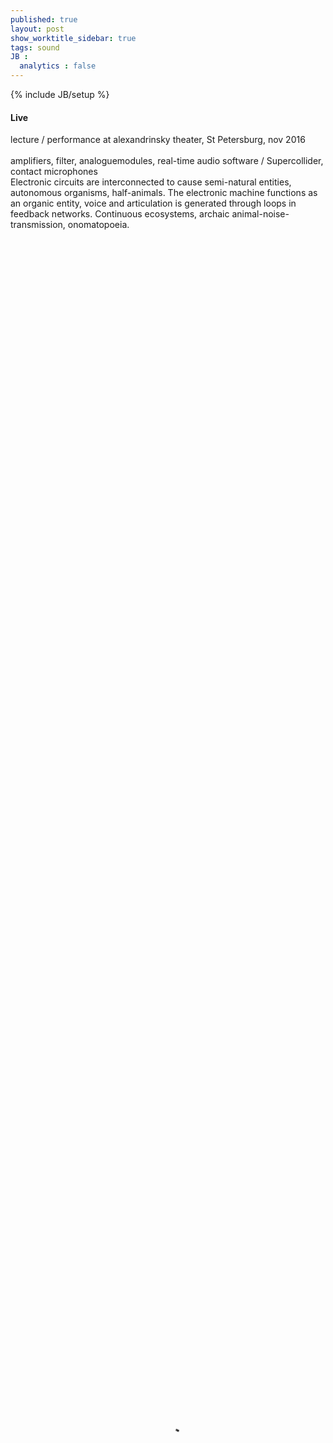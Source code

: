 ```yaml
---
published: true
layout: post
show_worktitle_sidebar: true
tags: sound
JB :
  analytics : false
---
```


{% include JB/setup %}


<h4>Live</h4>

lecture / performance at alexandrinsky theater, St Petersburg, nov 2016<br />
<br />
amplifiers, filter, analoguemodules, real-time audio software / Supercollider, contact microphones<br />
Electronic circuits are interconnected to cause semi-natural entities, autonomous organisms, half-animals. The electronic machine functions as an organic entity, voice and articulation is generated through loops in feedback networks. Continuous ecosystems, archaic animal-noise-transmission, onomatopoeia.<br />

<video preload="metadata" poster="{{ site.url }}/images/alex_poster.jpg" width="100%" height="100%" controls>
  <source src="{{ site.url }}/images/alex_small.mp4" type="video/mp4">
</video>


<br /><br />
live at cabaret poulet #2, mo.ë, sept 2016<br />
<video preload="metadata" poster="{{ site.url }}/images/cb_poster_small.jpg" width="100%" height="100%" controls>
  <source src="{{ site.url }}/images/cabaret_poulet_small.mp4" type="video/mp4">
</video>



{% comment %}
<iframe width="100%" height="384" frameborder="0" allowfullscreen="" webkitallowfullscreen="" src="http://player.vimeo.com/video/191088963?title=0&amp;byline=0&amp;portrait=0">
</iframe>
<br /><br />
{% endcomment %}


<br /><br />
live at struma+iodine, rhiz, jun 2016<br />
<video preload="metadata" poster="{{ site.url }}/images/rhiz_poster_small.jpg" width="100%" height="100%" controls>
  <source src="{{ site.url }}/images/rhiz_small.mp4" type="video/mp4">
</video>

{% comment %}
<iframe width="100%" height="384" frameborder="0" allowfullscreen="" webkitallowfullscreen="" src="http://player.vimeo.com/video/170353789?title=0&amp;byline=0&amp;portrait=0">
</iframe>
<br /><br />
{% endcomment %}

<br /><br />
Audio - Visual Performance / Faux Terrain - Claudia Larcher, may 2016<br />
<video preload="metadata" poster="{{ site.url }}/images/faux_poster_small.jpg" width="100%" height="100%" controls>
  <source src="{{ site.url }}/images/fauxterrain_small.mp4" type="video/mp4">
</video>


<br /><br />
live at parallel, 2015<br />
<video preload="metadata" poster="{{ site.url }}/images/parallel_poster.jpg" width="100%" height="100%" controls>
  <source src="{{ site.url }}/images/parallel_small.mp4" type="video/mp4">
</video>


<br /><br />




{% comment %}


<br /><br />
<br /><br />
some other stuff on:<br />
<a href="https://soundcloud.com/cabaretpoulet" style="color:red" target="_blank">SOUNDCLOUD</a>


<br /><br />
<p>live at fruityspace, beijing, jan 2017<br />
<video width="75%" height="50%" controls>
  <source src="{{ site.url }}/images/fruityspace.mp4" type="video/mp4">
</video>
</p>


<img src="{{ site.url }}/images/reka_moe_aftershow_small.jpg" alt="image">
<font color="grey">soundcheck, aftershow, mo.ë, feb 2016   (c)Julia Tazreiter</font> 
<br />
<br />

{% endcomment %}




